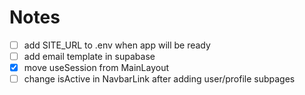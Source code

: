 # Notes

- [ ] add SITE_URL to .env when app will be ready
- [ ] add email template in supabase
- [x] move useSession from MainLayout
- [ ] change isActive in NavbarLink after adding user/profile subpages
